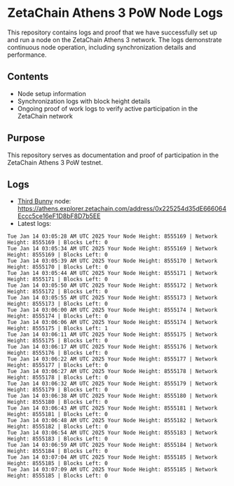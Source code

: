 # ZetaChain Athens 3 PoW Node Logs
This repository contains logs and proof that we have successfully set up and run a node on the ZetaChain Athens 3 network. The logs demonstrate continuous node operation, including synchronization details and performance.

## Contents
- Node setup information
- Synchronization logs with block height details
- Ongoing proof of work logs to verify active participation in the ZetaChain network

## Purpose
This repository serves as documentation and proof of participation in the ZetaChain Athens 3 PoW testnet.

## Logs

- [Third Bunny](https://thirdbunny.xyz/) node: https://athens.explorer.zetachain.com/address/0x225254d35dE666064Eccc5ce16eF1D8bF8D7b5EE
- Latest logs:
```
Tue Jan 14 03:05:28 AM UTC 2025 Your Node Height: 8555169 | Network Height: 8555169 | Blocks Left: 0
Tue Jan 14 03:05:34 AM UTC 2025 Your Node Height: 8555169 | Network Height: 8555169 | Blocks Left: 0
Tue Jan 14 03:05:39 AM UTC 2025 Your Node Height: 8555170 | Network Height: 8555170 | Blocks Left: 0
Tue Jan 14 03:05:44 AM UTC 2025 Your Node Height: 8555171 | Network Height: 8555171 | Blocks Left: 0
Tue Jan 14 03:05:50 AM UTC 2025 Your Node Height: 8555172 | Network Height: 8555172 | Blocks Left: 0
Tue Jan 14 03:05:55 AM UTC 2025 Your Node Height: 8555173 | Network Height: 8555173 | Blocks Left: 0
Tue Jan 14 03:06:00 AM UTC 2025 Your Node Height: 8555174 | Network Height: 8555174 | Blocks Left: 0
Tue Jan 14 03:06:06 AM UTC 2025 Your Node Height: 8555174 | Network Height: 8555175 | Blocks Left: 1
Tue Jan 14 03:06:11 AM UTC 2025 Your Node Height: 8555175 | Network Height: 8555175 | Blocks Left: 0
Tue Jan 14 03:06:17 AM UTC 2025 Your Node Height: 8555176 | Network Height: 8555176 | Blocks Left: 0
Tue Jan 14 03:06:22 AM UTC 2025 Your Node Height: 8555177 | Network Height: 8555177 | Blocks Left: 0
Tue Jan 14 03:06:27 AM UTC 2025 Your Node Height: 8555178 | Network Height: 8555178 | Blocks Left: 0
Tue Jan 14 03:06:32 AM UTC 2025 Your Node Height: 8555179 | Network Height: 8555179 | Blocks Left: 0
Tue Jan 14 03:06:38 AM UTC 2025 Your Node Height: 8555180 | Network Height: 8555180 | Blocks Left: 0
Tue Jan 14 03:06:43 AM UTC 2025 Your Node Height: 8555181 | Network Height: 8555181 | Blocks Left: 0
Tue Jan 14 03:06:48 AM UTC 2025 Your Node Height: 8555182 | Network Height: 8555182 | Blocks Left: 0
Tue Jan 14 03:06:54 AM UTC 2025 Your Node Height: 8555183 | Network Height: 8555183 | Blocks Left: 0
Tue Jan 14 03:06:59 AM UTC 2025 Your Node Height: 8555184 | Network Height: 8555184 | Blocks Left: 0
Tue Jan 14 03:07:04 AM UTC 2025 Your Node Height: 8555185 | Network Height: 8555185 | Blocks Left: 0
Tue Jan 14 03:07:09 AM UTC 2025 Your Node Height: 8555185 | Network Height: 8555185 | Blocks Left: 0
```
